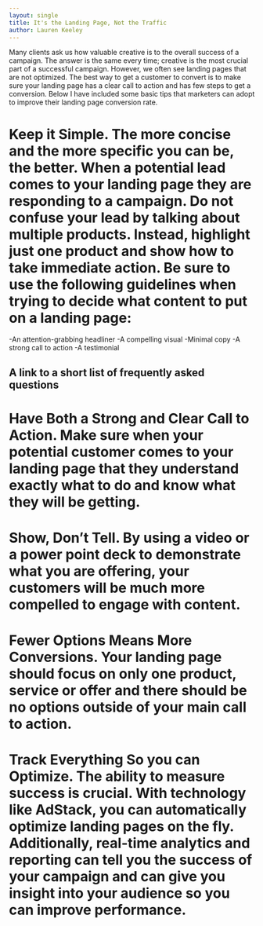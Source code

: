 ```yaml
---
layout: single
title: It's the Landing Page, Not the Traffic
author: Lauren Keeley
---
```


Many clients ask us how valuable creative is to the overall success of a campaign. The answer is the same every time; creative is the most crucial part of a successful campaign. However, we often see landing pages that are not optimized. The best way to get a customer to convert is to make sure your landing page has a clear call to action and has few steps to get a conversion. Below I have included some basic tips that marketers can adopt to improve their landing page conversion rate.

# Keep it Simple. The more concise and the more specific you can be, the better. When a potential lead comes to your landing page they are responding to a campaign. Do not confuse your lead by talking about multiple products. Instead, highlight just one product and show how to take immediate action. Be sure to use the following guidelines when trying to decide what content to put on a landing page:
-An attention-grabbing headliner
-A compelling visual
-Minimal copy 
-A strong call to action
-A testimonial 
## A link to a short list of frequently asked questions 
# Have Both a Strong and Clear Call to Action. Make sure when your potential customer comes to your landing page that they understand exactly what to do and know what they will be getting. 
# Show, Don’t Tell. By using a video or a power point deck to demonstrate what you are offering, your customers will be much more compelled to engage with content.
# Fewer Options Means More Conversions. Your landing page should focus on only one product, service or offer and there should be no options outside of your main call to action.
# Track Everything So you can Optimize. The ability to measure success is crucial. With technology like AdStack, you can automatically optimize landing pages on the fly. Additionally, real-time analytics and reporting can tell you the success of your campaign and can give you insight into your audience so you can improve performance. 









